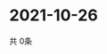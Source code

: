 # 2021-10-26
  共 0条

  <!-- BEGIN -->
  <!-- 最后更新时间Tue Oct 26 2021 10:03:45 GMT+0000 (Coordinated Universal Time) -->
  
  <!-- END -->
  
  